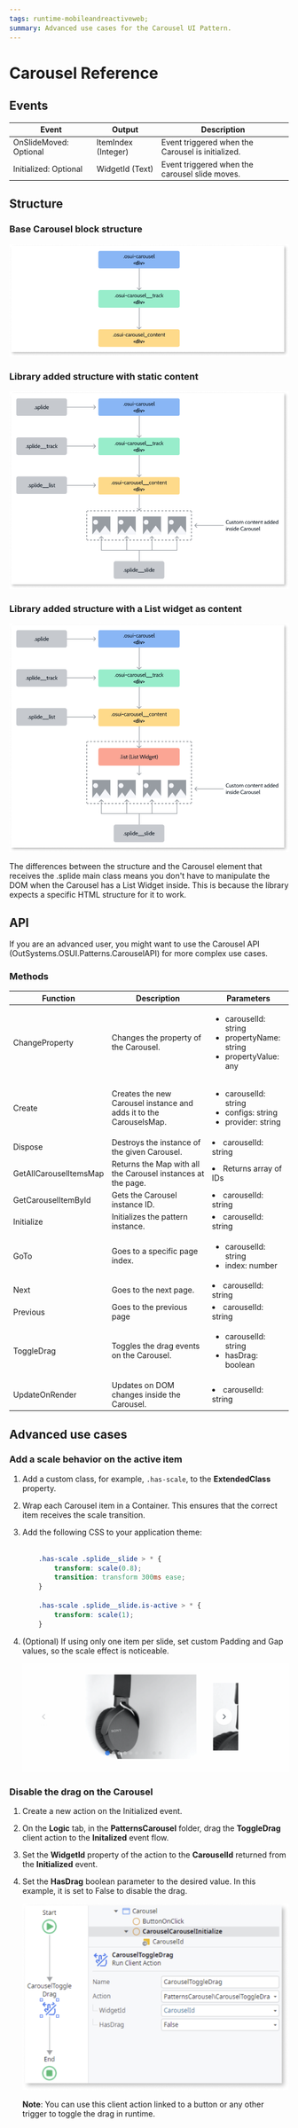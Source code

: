```yaml
---
tags: runtime-mobileandreactiveweb;
summary: Advanced use cases for the Carousel UI Pattern. 
---
```


# Carousel Reference

## Events

|Event|Output|Description|
|---|---|---|  
|OnSlideMoved: Optional|ItemIndex (Integer)|Event triggered when the Carousel is initialized.| 
|Initialized: Optional|WidgetId (Text)|Event triggered when the carousel slide moves.| 

## Structure

### Base Carousel block structure

![Base Carousel block structure](images/carousel-structure-diag.png)

### Library added structure with static content

![Library added structure with static content](images/carousel-structure-static-diag.png)

### Library added structure with a List widget as content

![Library added structure with a List widget as content](images/carousel-structure-list-diag.png)

<div class="info" markdown="1">

The differences between the structure and the Carousel element that receives the .splide main class means you don't have to manipulate the DOM when the Carousel has a List Widget inside. This is because the library expects a specific HTML structure for it to work.

</div>

## API
If you are an advanced user, you might want to use the Carousel API (OutSystems.OSUI.Patterns.CarouselAPI) for more complex use cases.

### Methods

|Function|Description|Parameters|
|---|---|---| 
|ChangeProperty|Changes the property of the Carousel.|<ul><li>carouselId: string</li><li>propertyName: string</li><li>propertyValue: any</li></ul>| 
|Create|Creates the new Carousel instance and adds it to the CarouselsMap.|<ul><li>carouselId: string</li><li>configs: string</li><li>provider: string</li></ul>| 
|Dispose|Destroys the instance of the given Carousel.|<li>carouselId: string</li>| 
|GetAllCarouselItemsMap|Returns the Map with all the Carousel instances at the page.|<li>Returns array of IDs</li>| 
|GetCarouselItemById|Gets the Carousel instance ID.|<li>carouselId: string</li>| 
|Initialize|Initializes the pattern instance.|<li>carouselId: string</li>| 
|GoTo|Goes to a specific page index.|<ul><li>carouselId: string</li><li>index: number</li>| 
|Next|Goes to the next page.|<li>carouselId: string</li>| 
|Previous|Goes to the previous page|<li>carouselId: string</li>| 
|ToggleDrag|Toggles the drag events on the Carousel.|<ul><li>carouselId: string</li><li>hasDrag: boolean</li></li>| 
|UpdateOnRender|Updates on DOM changes inside the Carousel.|<li>carouselId: string</li>|  

## Advanced use cases

### Add a scale behavior on the active item

1. Add a custom class, for example, ``.has-scale``, to the **ExtendedClass** property.

1. Wrap each Carousel item in a Container. This ensures that the correct item receives the scale transition.

1. Add the following CSS to your application theme:

    ```css

        .has-scale .splide__slide > * {
            transform: scale(0.8);
            transition: transform 300ms ease;
        }

        .has-scale .splide__slide.is-active > * {
            transform: scale(1);
        }

    ```

1. (Optional) If using only one item per slide, set custom Padding and Gap values, so the scale effect is noticeable.

    ![Scale behavior](images/carousel-scale-ss.gif)

### Disable the drag on the Carousel

1. Create a new action on the Initialized event.
1. On the **Logic** tab, in the **PatternsCarousel** folder, drag the **ToggleDrag** client action to the **Initalized** event flow.
1. Set the **WidgetId** property of the action to the **CarouselId** returned from the **Initialized** event.
1. Set the **HasDrag** boolean parameter to the desired value. In this example, it is set to False to disable the drag.

    ![Disable drag](images/carousel-disabledrag-ss.png)

    **Note**: You can use this client action linked to a button or any other trigger to toggle the drag in runtime.
